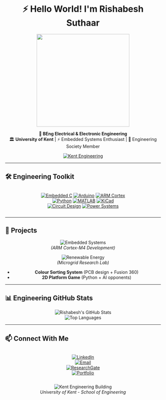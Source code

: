 <div align="center">
  
# ⚡ Hello World! I'm Rishabesh Suthaar  

<img src="https://media.giphy.com/media/v1.Y2lkPTc5MGI3NjExcDhyYnRjY2N4d2V1Y2VqY2Z2Z3J5eWxqY2l4Y3BhbjB1bmRqYyZlcD12MV9pbnRlcm5hbF9naWZfYnlfaWQmY3Q9Zw/l0HU7JI1Ac0sK3Q9a/giphy.gif" width="300">  

**🔌 BEng Electrical & Electronic Engineering**  
🏛️ **University of Kent** | ⚡ Embedded Systems Enthusiast | 🤖 Engineering Society Member  

[![Kent Engineering](https://img.shields.io/badge/University_of_Kent-00205B?style=for-the-flat&logo=university&logoColor=white)](https://www.kent.ac.uk/engineering)  

</div>

---

## **🛠️ Engineering Toolkit**  

<div align="center" style="display: flex; flex-wrap: wrap; gap: 10px; justify-content: center;">

[![Embedded C](https://img.shields.io/badge/Embedded_C-A8B9CC?style=for-the-badge&logo=c&logoColor=black)](https://github.com/topics/embedded-c)
[![Arduino](https://img.shields.io/badge/Arduino-00979D?style=for-the-badge&logo=arduino&logoColor=white)](https://github.com/topics/arduino)
[![ARM Cortex](https://img.shields.io/badge/ARM_Cortex-M-0091BD?style=for-the-badge&logo=arm&logoColor=white)](https://github.com/topics/arm-cortex)  
[![Python](https://img.shields.io/badge/Python-3776AB?style=for-the-badge&logo=python&logoColor=white)](https://github.com/topics/python)
[![MATLAB](https://img.shields.io/badge/MATLAB-0076A8?style=for-the-badge&logo=mathworks&logoColor=white)](https://github.com/topics/matlab)
[![KiCad](https://img.shields.io/badge/KiCad-314CB0?style=for-the-badge&logo=kicad&logoColor=white)](https://github.com/topics/kicad)  
[![Circuit Design](https://img.shields.io/badge/Circuit_Design-FF6600?style=for-the-badge&logo=circuit-diagram&logoColor=white)](https://github.com/topics/electronics)
[![Power Systems](https://img.shields.io/badge/Power_Systems-FF0000?style=for-the-badge&logo=power-plug&logoColor=white)](https://github.com/topics/power-electronics)

</div>

---

## **🔬 Projects**  

<div align="center">
  
![Embedded Systems](https://media.giphy.com/media/VbnUQpnihPSIgIXuZv/giphy.gif)  
*(ARM Cortex-M4 Development)*  

![Renewable Energy](https://media.giphy.com/media/ZdFjZfTpzPtUY/giphy.gif)  
*(Microgrid Research Lab)*  

- **Colour Sorting System** (PCB design + Fusion 360)  
- **2D Platform Game** (Python + AI opponents)  

</div>

---

## **📊 Engineering GitHub Stats**  

<div align="center">
  
![Rishabesh's GitHub Stats](https://github-readme-stats.vercel.app/api?username=rishabesh&show_icons=true&theme=dark&hide_border=true&bg_color=00205B&title_color=00FFFF&icon_color=00FFFF&text_color=FFFFFF)  
![Top Languages](https://github-readme-stats.vercel.app/api/top-langs/?username=rishabesh&layout=compact&theme=dark&hide_border=true&bg_color=00205B&title_color=00FFFF&text_color=FFFFFF)  

</div>

---

## **📫 Connect With Me**  

<div align="center" style="display: flex; flex-wrap: wrap; gap: 10px; justify-content: center;">

[![LinkedIn](https://img.shields.io/badge/LinkedIn-Connect_Professionally-0077B5?style=for-the-badge&logo=linkedin&logoColor=white)](https://linkedin.com/in/rishabesh)  
[![Email](https://img.shields.io/badge/Email-rishabesh@kent.ac.uk-D14836?style=for-the-badge&logo=gmail&logoColor=white)](mailto:rishabesh@kent.ac.uk)  
[![ResearchGate](https://img.shields.io/badge/ResearchGate-Follow_My_Work-00CCBB?style=for-the-badge&logo=researchgate&logoColor=white)](https://www.researchgate.net/)  
[![Portfolio](https://img.shields.io/badge/Portfolio-My_Projects-FF5722?style=for-the-badge&logo=about.me&logoColor=white)](https://yourportfolio.com)  

</div>

<div align="center">
  
![Kent Engineering Building](https://media.giphy.com/media/3o7TKR1AtmQxMZtq9a/giphy.gif)  
*University of Kent - School of Engineering*  

</div>
